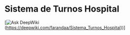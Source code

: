 # Sistema de Turnos Hospital
[![Ask DeepWiki]([https://deepwiki.com/badge.svg)(https://deepwiki.com/farandaa/Sistema_Turnos_Hospital))]
